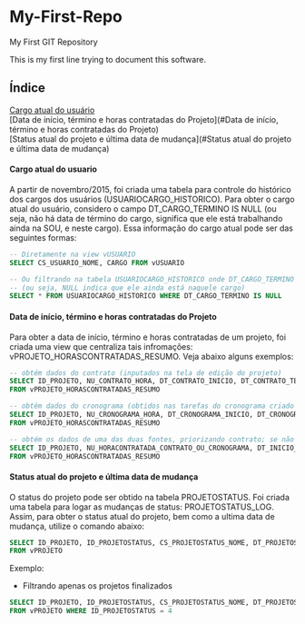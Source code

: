 # My-First-Repo
My First GIT Repository

This is my first line trying to document this software.

## Índice

[Cargo atual do usuário](https://github.com/pradella/My-First-Repo#cargo-atual-do-usuario)  
[Data de início, término e horas contratadas do Projeto](#Data de início, término e horas contratadas do Projeto)  
[Status atual do projeto e última data de mudança](#Status atual do projeto e última data de mudança)  

#### Cargo atual do usuario

A partir de novembro/2015, foi criada uma tabela para controle do histórico dos cargos dos usuários (USUARIOCARGO_HISTORICO). Para obter o cargo atual do usuário, considero o campo DT_CARGO_TERMINO IS NULL (ou seja, não há data de término do cargo, significa que ele está trabalhando ainda na SOU, e neste cargo). Essa informação do cargo atual pode ser das seguintes formas:

```sql
-- Diretamente na view vUSUARIO
SELECT CS_USUARIO_NOME, CARGO FROM vUSUARIO
```

```sql
-- Ou filtrando na tabela USUARIOCARGO_HISTORICO onde DT_CARGO_TERMINO IS NULL
-- (ou seja, NULL indica que ele ainda está naquele cargo)
SELECT * FROM USUARIOCARGO_HISTORICO WHERE DT_CARGO_TERMINO IS NULL
```


#### Data de início, término e horas contratadas do Projeto

Para obter a data de início, término e horas contratadas de um projeto, foi criada uma view que centraliza tais infromações: vPROJETO_HORASCONTRATADAS_RESUMO. Veja abaixo alguns exemplos:

```sql
-- obtém dados do contrato (inputados na tela de edição do projeto)
SELECT ID_PROJETO, NU_CONTRATO_HORA, DT_CONTRATO_INICIO, DT_CONTRATO_TERMINO
FROM vPROJETO_HORASCONTRATADAS_RESUMO

-- obtém dados do cronograma (obtidos nas tarefas do cronograma criado para o projeto)
SELECT ID_PROJETO, NU_CRONOGRAMA_HORA, DT_CRONOGRAMA_INICIO, DT_CRONOGRAMA_TERMINO
FROM vPROJETO_HORASCONTRATADAS_RESUMO

-- obtém os dados de uma das duas fontes, priorizando contrato; se não achar, pega do cronograma
SELECT ID_PROJETO, NU_HORACONTRATADA_CONTRATO_OU_CRONOGRAMA, DT_INICIO_CONTRATO_OU_CRONOGRAMA, DT_TERMINO_CONTRATO_OU_CRONOGRAMA
FROM vPROJETO_HORASCONTRATADAS_RESUMO
```


#### Status atual do projeto e última data de mudança

O status do projeto pode ser obtido na tabela PROJETOSTATUS.
Foi criada uma tabela para logar as mudanças de status: PROJETOSTATUS_LOG.
Assim, para obter o status atual do projeto, bem como a ultima data de mudança, utilize o comando abaixo:

```sql
SELECT ID_PROJETO, ID_PROJETOSTATUS, CS_PROJETOSTATUS_NOME, DT_PROJETOSTATUS_CHANGED, DT_PROJETOSTATUS_CHANGED_DAYSAGO
FROM vPROJETO
```

Exemplo: 
- Filtrando apenas os projetos finalizados
```sql
SELECT ID_PROJETO, ID_PROJETOSTATUS, CS_PROJETOSTATUS_NOME, DT_PROJETOSTATUS_CHANGED, DT_PROJETOSTATUS_CHANGED_DAYSAGO 
FROM vPROJETO WHERE ID_PROJETOSTATUS = 4
```
